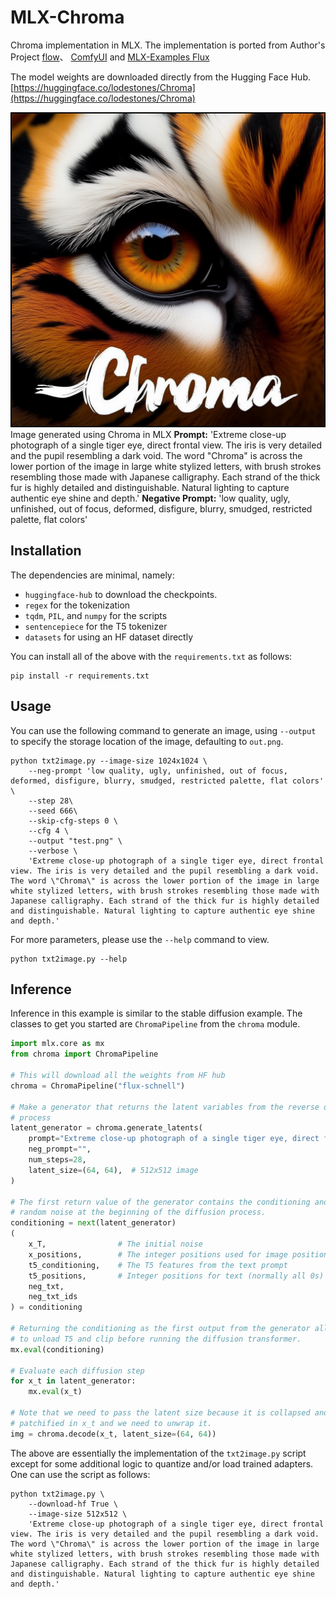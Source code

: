 MLX-Chroma
====

Chroma implementation in MLX. The implementation is ported from Author's Project
[flow](https://github.com/lodestone-rock/flow.git)、 [ComfyUI](https://github.com/comfyanonymous/ComfyUI) and [MLX-Examples Flux](https://github.com/ml-explore/mlx-examples/tree/main/flux)

The model weights are downloaded directly from the Hugging Face Hub.
[https://huggingface.co/lodestones/Chroma](https://huggingface.co/lodestones/Chroma)


![MLX image](assets/mlx-chroma.jpeg)    
Image generated using Chroma in MLX 
**Prompt:** 'Extreme close-up photograph of a single tiger eye, direct frontal view. The iris is very detailed and the pupil resembling a dark void. The word \"Chroma\" is across the lower portion of the image in large white stylized letters, with brush strokes resembling those made with Japanese calligraphy. Each strand of the thick fur is highly detailed and distinguishable. Natural lighting to capture authentic eye shine and depth.' 
**Negative Prompt:** 'low quality, ugly, unfinished, out of focus, deformed, disfigure, blurry, smudged, restricted palette, flat colors'

Installation
------------

The dependencies are minimal, namely:

- `huggingface-hub` to download the checkpoints.
- `regex` for the tokenization
- `tqdm`, `PIL`, and `numpy` for the scripts
- `sentencepiece` for the T5 tokenizer
- `datasets` for using an HF dataset directly

You can install all of the above with the `requirements.txt` as follows:

    pip install -r requirements.txt


Usage
---------

You can use the following command to generate an image, using `--output` to specify the storage location of the image, defaulting to `out.png`.


```shell
python txt2image.py --image-size 1024x1024 \
    --neg-prompt 'low quality, ugly, unfinished, out of focus, deformed, disfigure, blurry, smudged, restricted palette, flat colors' \
    --step 28\
    --seed 666\
    --skip-cfg-steps 0 \
    --cfg 4 \
    --output "test.png" \
    --verbose \
    'Extreme close-up photograph of a single tiger eye, direct frontal view. The iris is very detailed and the pupil resembling a dark void. The word \"Chroma\" is across the lower portion of the image in large white stylized letters, with brush strokes resembling those made with Japanese calligraphy. Each strand of the thick fur is highly detailed and distinguishable. Natural lighting to capture authentic eye shine and depth.'
```



For more parameters, please use the `--help` command to view.

```shell
python txt2image.py --help
```

Inference
---------

Inference in this example is similar to the stable diffusion example. The
classes to get you started are `ChromaPipeline` from the `chroma` module.

```python
import mlx.core as mx
from chroma import ChromaPipeline

# This will download all the weights from HF hub
chroma = ChromaPipeline("flux-schnell")

# Make a generator that returns the latent variables from the reverse diffusion
# process
latent_generator = chroma.generate_latents(
    prompt="Extreme close-up photograph of a single tiger eye, direct frontal view. The iris is very detailed and the pupil resembling a dark void. The word \"Chroma\" is across the lower portion of the image in large white stylized letters, with brush strokes resembling those made with Japanese calligraphy. Each strand of the thick fur is highly detailed and distinguishable. Natural lighting to capture authentic eye shine and depth.",
    neg_prompt="",
    num_steps=28,
    latent_size=(64, 64),  # 512x512 image
)

# The first return value of the generator contains the conditioning and the
# random noise at the beginning of the diffusion process.
conditioning = next(latent_generator)
(
    x_T,                # The initial noise
    x_positions,        # The integer positions used for image positional encoding
    t5_conditioning,    # The T5 features from the text prompt
    t5_positions,       # Integer positions for text (normally all 0s)
    neg_txt,
    neg_txt_ids
) = conditioning

# Returning the conditioning as the first output from the generator allows us
# to unload T5 and clip before running the diffusion transformer.
mx.eval(conditioning)

# Evaluate each diffusion step
for x_t in latent_generator:
    mx.eval(x_t)

# Note that we need to pass the latent size because it is collapsed and
# patchified in x_t and we need to unwrap it.
img = chroma.decode(x_t, latent_size=(64, 64))
```

The above are essentially the implementation of the `txt2image.py` script
except for some additional logic to quantize and/or load trained adapters. One
can use the script as follows:

```shell
python txt2image.py \
    --download-hf True \
    --image-size 512x512 \
    'Extreme close-up photograph of a single tiger eye, direct frontal view. The iris is very detailed and the pupil resembling a dark void. The word \"Chroma\" is across the lower portion of the image in large white stylized letters, with brush strokes resembling those made with Japanese calligraphy. Each strand of the thick fur is highly detailed and distinguishable. Natural lighting to capture authentic eye shine and depth.'

```